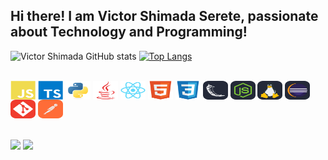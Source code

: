 ## Hi there! I am Victor Shimada Serete, passionate about Technology and Programming!

![Victor Shimada GitHub stats](https://github-readme-stats.vercel.app/api?username=shimarrudz&show_icons=true&theme=radical)
[![Top Langs](https://github-readme-stats.vercel.app/api/top-langs/?username=shimarrudz&layout=compact&theme=radical)](https://github.com/shimarrudz/github-readme-stats)



<div style="display: inline_block"><br>
  <img align="center" alt="Victor-Js" height="30" width="40" src="https://raw.githubusercontent.com/devicons/devicon/master/icons/javascript/javascript-plain.svg">
  <img align="center" alt="Victor-Ts" height="30" width="40" src="https://raw.githubusercontent.com/devicons/devicon/master/icons/typescript/typescript-plain.svg">
  <img align="center" alt="Victor-Python" height="30" width="40" src="https://raw.githubusercontent.com/devicons/devicon/master/icons/python/python-original.svg">
  <img align="center" alt="Victor-Java" height="30" width="40" src="https://raw.githubusercontent.com/devicons/devicon/master/icons/java/java-plain.svg">
  <img align="center" alt="Victor-React" height="30" width="40" src="https://raw.githubusercontent.com/devicons/devicon/master/icons/react/react-original.svg">
  <img align="center" alt="Victor-HTML" height="30" width="40" src="https://raw.githubusercontent.com/devicons/devicon/master/icons/html5/html5-original.svg">
  <img align="center" alt="Victor-CSS" height="30" width="40" src="https://raw.githubusercontent.com/devicons/devicon/master/icons/css3/css3-original.svg">
  <img align="center" alt="Victor-CSS" height="30" width="40" src="https://github.com/tandpfun/skill-icons/blob/main/icons/Flask-Dark.svg">
  <img align="center" alt="Victor-CSS" height="30" width="40" src="https://github.com/tandpfun/skill-icons/blob/main/icons/NodeJS-Dark.svg">
  <img align="center" alt="Victor-CSS" height="30" width="40" src="https://github.com/tandpfun/skill-icons/blob/main/icons/Linux-Dark.svg">
  <img align="center" alt="Victor-CSS" height="30" width="40" src="https://github.com/tandpfun/skill-icons/blob/main/icons/Eclipse-Dark.svg">
  <img align="center" alt="Victor-CSS" height="30" width="40" src="https://github.com/tandpfun/skill-icons/blob/main/icons/Git.svg">
  <img align="center" alt="Victor-CSS" height="30" width="40" src="https://github.com/tandpfun/skill-icons/blob/main/icons/Postman.svg">
<br>
<br>
<br>
  
</div>

<div> 
  <a href = "mailto:vic.shima.vss@gmail.com"><img src="https://img.shields.io/badge/-Gmail-%23333?style=for-the-badge&logo=gmail&logoColor=white" target="_blank"></a>
  <a href="https://www.linkedin.com/in/victor-shimada/" target="_blank"><img src="https://img.shields.io/badge/-LinkedIn-%230077B5?style=for-the-badge&logo=linkedin&logoColor=white" target="_blank"></a> 
  
</div>
